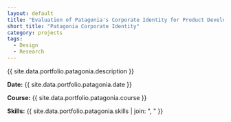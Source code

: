 ```yaml
---
layout: default
title: "Evaluation of Patagonia's Corporate Identity for Product Development"
short_title: "Patagonia Corporate Identity"
category: projects
tags:
  - Design
  - Research
---
```


{{ site.data.portfolio.patagonia.description }}

**Date:** {{ site.data.portfolio.patagonia.date }}

**Course:** {{ site.data.portfolio.patagonia.course }}

**Skills:** {{ site.data.portfolio.patagonia.skills | join: ", " }}
